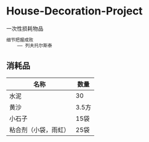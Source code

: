 # House-Decoration-Project

一次性损耗物品

```md
细节把握成败
    —— 列夫托尔斯泰
```

## 消耗品

| 名称 | 数量 | 
| ---- | ---- |
| 水泥 | 30 |
| 黄沙 | 3.5方 | 
| 小石子 | 15袋 |
| 粘合剂（小袋，雨虹） | 25袋 |


